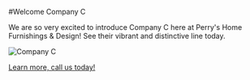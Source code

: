 #Welcome Company C

We are so very excited to introduce Company C here at Perry's Home Furnishings & Design! See their vibrant and distinctive line today.

![Company C](posts/.img/2017-04-04/company-c.jpg)

[Learn more, call us today!](tel:2073383610)